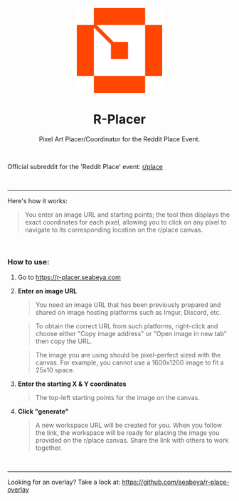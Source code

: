 <p align="center">
  <img src="./public/icons/icon-192x192.png" height="192">
</p>

<h1 align="center">R-Placer</h1>

<p align="center">
  Pixel Art Placer/Coordinator for the Reddit Place Event.
</p>

<br>

Official subreddit for the 'Reddit Place' event: [r/place](https://www.reddit.com/r/place/ "r/place")

<br>

<hr>

Here's how it works:

> You enter an image URL and starting points; the tool then displays the exact coordinates for each pixel, allowing you to click on any pixel to navigate to its corresponding location on the r/place canvas.

<br>

### How to use:

1. Go to https://r-placer.seabeya.com
2. **Enter an image URL**

   > You need an image URL that has been previously prepared and shared on image hosting platforms such as Imgur, Discord, etc.

   > To obtain the correct URL from such platforms, right-click and choose either "Copy image address" or "Open image in new tab" then copy the URL.

   > The image you are using should be pixel-perfect sized with the canvas. For example, you cannot use a 1600x1200 image to fit a 25x10 space.

3. **Enter the starting X & Y coordinates**
   > The top-left starting points for the image on the canvas.
4. **Click "generate"**
   > A new workspace URL will be created for you. When you follow the link, the workspace will be ready for placing the image you provided on the r/place canvas. Share the link with others to work together.

<br>

<hr>

Looking for an overlay? Take a look at: https://github.com/seabeya/r-place-overlay

<br>
